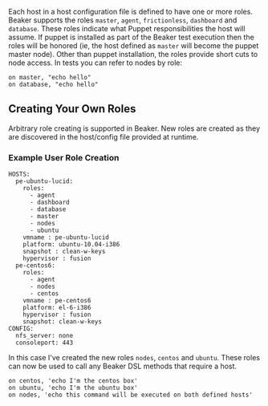 Each host in a host configuration file is defined to have one or more roles. Beaker supports the roles `master`, `agent`, `frictionless`, `dashboard` and `database`. These roles indicate what Puppet responsibilities the host will assume. If puppet is installed as part of the Beaker test execution then the roles will be honored (ie, the host defined as `master` will become the puppet master node). Other than puppet installation, the roles provide short cuts to node access. In tests you can refer to nodes by role:

    on master, "echo hello"
    on database, "echo hello"

## Creating Your Own Roles

Arbitrary role creating is supported in Beaker. New roles are created as they are discovered in the host/config file provided at runtime.

### Example User Role Creation

```
HOSTS:
  pe-ubuntu-lucid:
    roles:
      - agent
      - dashboard
      - database
      - master
      - nodes
      - ubuntu
    vmname : pe-ubuntu-lucid
    platform: ubuntu-10.04-i386
    snapshot : clean-w-keys
    hypervisor : fusion
  pe-centos6:
    roles:
      - agent
      - nodes
      - centos
    vmname : pe-centos6
    platform: el-6-i386
    hypervisor : fusion
    snapshot: clean-w-keys
CONFIG:
  nfs_server: none
  consoleport: 443
```

In this case I've created the new roles `nodes`, `centos` and `ubuntu`. These roles can now be used to call any Beaker DSL methods that require a host.

```
on centos, 'echo I'm the centos box'
on ubuntu, 'echo I'm the ubuntu box'
on nodes, 'echo this command will be executed on both defined hosts'
```
